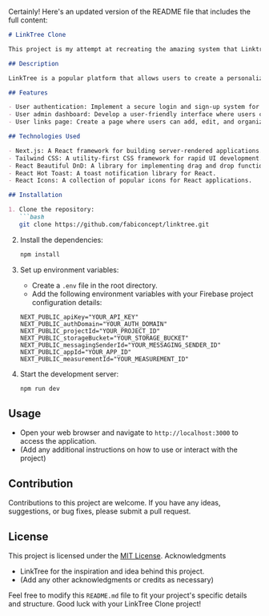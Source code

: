 Certainly! Here's an updated version of the README file that includes the full content:

```markdown
# LinkTree Clone

This project is my attempt at recreating the amazing system that Linktree has developed. I aim to use Next.js and Tailwind CSS to build the user admin side, including login and sign-up functionality, as well as the user links page.

## Description

LinkTree is a popular platform that allows users to create a personalized landing page with multiple links to their various social media profiles or websites. By cloning LinkTree, I hope to enhance my skills as a developer and gain a deeper understanding of Next.js and Tailwind CSS.

## Features

- User authentication: Implement a secure login and sign-up system for users.
- User admin dashboard: Develop a user-friendly interface where users can manage their links and customize their profile.
- User links page: Create a page where users can add, edit, and organize their links with custom names and descriptions.

## Technologies Used

- Next.js: A React framework for building server-rendered applications.
- Tailwind CSS: A utility-first CSS framework for rapid UI development.
- React Beautiful DnD: A library for implementing drag and drop functionality in React.
- React Hot Toast: A toast notification library for React.
- React Icons: A collection of popular icons for React applications.

## Installation

1. Clone the repository:
   ```bash
   git clone https://github.com/fabiconcept/linktree.git
   ```

2. Install the dependencies:
   ```bash
   npm install
   ```

3. Set up environment variables:
   - Create a `.env` file in the root directory.
   - Add the following environment variables with your Firebase project configuration details:
   ```plaintext
   NEXT_PUBLIC_apiKey="YOUR_API_KEY"
   NEXT_PUBLIC_authDomain="YOUR_AUTH_DOMAIN"
   NEXT_PUBLIC_projectId="YOUR_PROJECT_ID"
   NEXT_PUBLIC_storageBucket="YOUR_STORAGE_BUCKET"
   NEXT_PUBLIC_messagingSenderId="YOUR_MESSAGING_SENDER_ID"
   NEXT_PUBLIC_appId="YOUR_APP_ID"
   NEXT_PUBLIC_measurementId="YOUR_MEASUREMENT_ID"
   ```

4. Start the development server:
   ```bash
   npm run dev
   ```

## Usage

- Open your web browser and navigate to `http://localhost:3000` to access the application.
- (Add any additional instructions on how to use or interact with the project)

## Contribution

Contributions to this project are welcome. If you have any ideas, suggestions, or bug fixes, please submit a pull request.

## License

This project is licensed under the [MIT License](LICENSE).
Acknowledgments

- LinkTree for the inspiration and idea behind this project.
- (Add any other acknowledgments or credits as necessary)

Feel free to modify this `README.md` file to fit your project's specific details and structure. Good luck with your LinkTree Clone project!
```